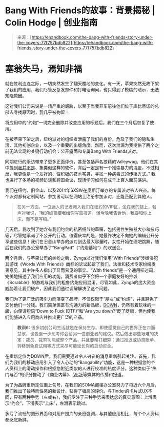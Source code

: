 <!--yml

category: 未分类

date: 2024-05-27 15:08:09

-->

# Bang With Friends的故事：背景揭秘 | Colin Hodge | 创业指南

> 来源：[https://ehandbook.com/the-bang-with-friends-story-under-the-covers-77f757bdb822](https://ehandbook.com/the-bang-with-friends-story-under-the-covers-77f757bdb822)

# 塞翁失马，焉知非福

就在胜利连连之际，一切突然发生了翻天覆地的变化。有一天，苹果突然无故下架了我们的应用，我们尽管反复发邮件和打电话询问，也只得到了模糊的暗示，无法知晓原因。

这对我们公司来说是一场严重的威胁，以至于当我开车前往他们位于库比蒂诺的总部去寻找原因时，我几乎被拘留！

将应用中的“约炮”一词完全删除并改变应用的标题后，我们在三个月后恢复了使用。

在被苹果下架之后，纽约派对的组织者泄露了我们的身份，危及了我们的隐私生活、其他初创企业，以及一个重要的出版角度。然而，这次泄漏为我提供了两个之前无法实现的关键行动机会：公开露面和专属Bang With Friends派对。

同期进行的采访带来了更多正面评价，甚至包括声名狼藉的Valleywag，他们在其中提到[我并不是](https://valleywag.gawker.com/meet-the-28-year-old-ceo-of-bang-with-friends-509602077)、象类似这样的软件，背后一定是有一个推崇暴力的混蛋，不过相反，我更像是一个友好的、性积极的技术宅男，寻找一种病毒式的传播方式。” 我也进行了多场的视频访谈和跨国会议，现场学习如何在成千上百人面前演讲。

我们在纽约、旧金山、以及2014年SXSW在奥斯汀举办的专属派对令人兴奋。每个派对都有定制网站，参加者可以在网站上注册参加派对，还能匹配到其他人。

> 在另一方面，一位迷人的记者闯入我们在纽约的VIP区，坐在我的腿上，轻声对我说，“我的编辑要我给你写篇报道，但今晚我告诉他，我要和你上床，而不是写稿。”

几天后，我收到了她含有我们约会的私密细节的草稿，包括男性生殖器大小和技巧等，尽管她承诺了不公开的行动。值得庆幸的是，她最终决定不向她的编辑公开分享这些信息！我们在旧金山举办的派对到达最大容量时，女性开始在酒吧跳舞，随后在我们的办公室举办了“BangPad”（“约炮基地”）的欢送会。

两个月后，与苹果公司的纠纷之后，Zynga以对我们使用“With Friends”涉嫌侵犯其游戏《Words With Friends》商标的诉讼起诉了我们。法律和技术专家纷纷发表意见，其中许多人指出了显而易见的事实。“With friends”是一个通用描述词，完美地描述了我们应用的功能。消费者似乎不会把一个家庭友好的抄袭《Scrabble》的游戏与我们的粗鲁约炮应用混淆。尽管如此，Zynga的庞大资金威胁着让我们破产，因此我们通过调解解决了这个问题。

我们为了更广泛的吸引力而演变了品牌，不仅仅限于“朋友”或“约炮”，并且避免了支付他们一分钱。我们简单但富有沟通力的新品牌，[DOWN](https://www.downapp.com/)，仍然有着玩味的一面，向俚语短语“Down to Fuck (DTF)”和“Are you down?”眨了眨眼，但也使我们能够进入应用商店并推出更广泛的产品。

> **教训6:** 很多初创公司生活就是在保持生存。即使感觉自己的世界正在四面楚歌，也要退一步思考你会给另一位创业者的建议。然后做出那些艰难的决定：裁员、裁剪功能或整个产品，并且要精打细算：通过推迟或协商账单、转移到免费试用等方式来尽可能延长你的启动资金。

在重新定位为DOWN后，我们需要通过令人兴奋的消息重新引起关注。首先，我们为我们的移动应用引入了令人心动的“Bangability”功能，这是一种根据您的个人资料上的滑动操作和根据您附近类似的人进行校准的热度评分。这种类似于“热门与否”的评分推动了《商业内幕》、[VICE](https://www.vice.com/en/article/533e4n/bangability-a-klout-score-for-bang-with-friends)等媒体的传播和报道。

为了为品牌重新定位画上句号，在我们的SOMA阁楼办公室努力了将近六个月后，我们推出了独特而性感的新设计，获得了极高的评价。与Tinder的卡片式UX不同，只有两种手势（左或右），我们专注于三种手势来表达您的真实意图：上滑表示“约会”，下滑表示“上床”，左滑表示跳过。

多亏了流畅的圆形界面和对用户照片的亲密强调，与其他应用相比，每个个人资料都感觉新鲜。
